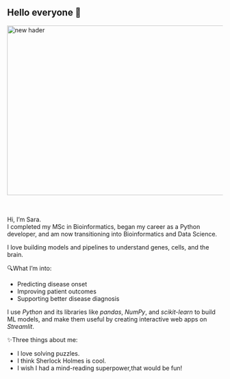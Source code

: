 ## Hello everyone 👋
<img width="1584" height="396" alt="new hader" src="https://github.com/user-attachments/assets/5394544a-8097-49a1-a9d5-ef8c9bc2ff80" />

<br><br>
Hi, I’m Sara.
<br>
I completed my MSc in Bioinformatics, began my career as a Python developer, and am now transitioning into Bioinformatics and Data Science.

I love building models and pipelines to understand genes, cells, and the brain.<br>

🔍What I’m into:
* Predicting disease onset 
* Improving patient outcomes 
* Supporting better disease diagnosis

I use *Python* and its libraries like *pandas*, *NumPy*, and *scikit-learn* to build ML models, and make them useful by creating interactive web apps on *Streamlit*.

✨Three things about me:
* I love solving puzzles.
* I think Sherlock Holmes is cool.
* I wish I had a mind-reading superpower,that would be fun!
